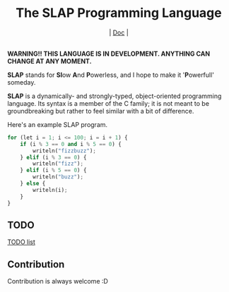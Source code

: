 <div align="center">
    <h1>The SLAP Programming Language</h1>
    |
    <a href="https://bichanna.github.io/slap/#syntax">Doc</a>
    |
</div><br>

**WARNING!! THIS LANGUAGE IS IN DEVELOPMENT. ANYTHING CAN CHANGE AT ANY MOMENT.**

**SLAP** stands for **Sl**ow **A**nd **P**owerless, and I hope to make it '**P**owerfull' someday.

**SLAP** is a dynamically- and strongly-typed, object-oriented programming language. Its syntax is a member of the C family; it is not meant to be groundbreaking but rather to feel similar with a bit of difference.

Here's an example SLAP program.
```py
for (let i = 1; i <= 100; i = i + 1) {
    if (i % 3 == 0 and i % 5 == 0) {
        writeln("fizzbuzz");
    } elif (i % 3 == 0) {
        writeln("fizz");
    } elif (i % 5 == 0) {
        writeln("buzz");
    } else {
        writeln(i);
    }
}
```


## TODO
[TODO list](https://github.com/bichanna/slap/blob/master/TODO.md)

## Contribution
Contribution is always welcome :D
